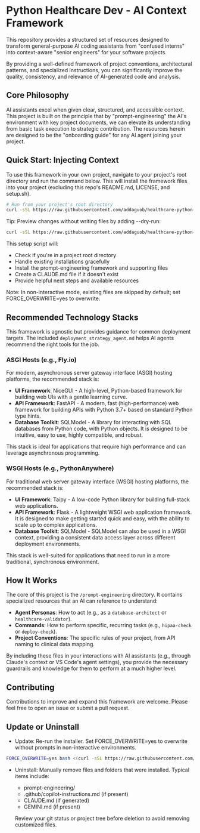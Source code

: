 # Python Healthcare Dev - AI Context Framework

This repository provides a structured set of resources designed to transform general-purpose AI coding assistants from "confused interns" into context-aware "senior engineers" for your software projects.

By providing a well-defined framework of project conventions, architectural patterns, and specialized instructions, you can significantly improve the quality, consistency, and relevance of AI-generated code and analysis.

## Core Philosophy

AI assistants excel when given clear, structured, and accessible context. This project is built on the principle that by "prompt-engineering" the AI's environment with key project documents, we can elevate its understanding from basic task execution to strategic contribution. The resources herein are designed to be the "onboarding guide" for any AI agent joining your project.

## Quick Start: Injecting Context

To use this framework in your own project, navigate to your project's root directory and run the command below. This will install the framework files into your project (excluding this repo's README.md, LICENSE, and setup.sh).

```bash
# Run from your project's root directory
curl -sSL https://raw.githubusercontent.com/addaguob/healthcare-python-dev/main/setup.sh | bash
```

Tip: Preview changes without writing files by adding --dry-run:

```bash
curl -sSL https://raw.githubusercontent.com/addaguob/healthcare-python-dev/main/setup.sh | bash -s -- --dry-run
```

This setup script will:

- Check if you're in a project root directory
- Handle existing installations gracefully
- Install the prompt-engineering framework and supporting files
- Create a CLAUDE.md file if it doesn't exist
- Provide helpful next steps and available resources
  
Note: In non-interactive mode, existing files are skipped by default; set FORCE_OVERWRITE=yes to overwrite.

## Recommended Technology Stacks

This framework is agnostic but provides guidance for common deployment targets. The included `deployment_strategy_agent.md` helps AI agents recommend the right tools for the job.

### ASGI Hosts (e.g., Fly.io)

For modern, asynchronous server gateway interface (ASGI) hosting platforms, the recommended stack is:

- **UI Framework**: NiceGUI - A high-level, Python-based framework for building web UIs with a gentle learning curve.
- **API Framework**: FastAPI - A modern, fast (high-performance) web framework for building APIs with Python 3.7+ based on standard Python type hints.
- **Database Toolkit**: SQLModel - A library for interacting with SQL databases from Python code, with Python objects. It is designed to be intuitive, easy to use, highly compatible, and robust.

This stack is ideal for applications that require high performance and can leverage asynchronous programming.

### WSGI Hosts (e.g., PythonAnywhere)

For traditional web server gateway interface (WSGI) hosting platforms, the recommended stack is:

- **UI Framework**: Taipy - A low-code Python library for building full-stack web applications.
- **API Framework**: Flask - A lightweight WSGI web application framework. It is designed to make getting started quick and easy, with the ability to scale up to complex applications.
- **Database Toolkit**: SQLModel - SQLModel can also be used in a WSGI context, providing a consistent data access layer across different deployment environments.

This stack is well-suited for applications that need to run in a more traditional, synchronous environment.

## How It Works

The core of this project is the `/prompt-engineering` directory. It contains specialized resources that an AI can reference to understand:

- **Agent Personas**: How to act (e.g., as a `database-architect` or `healthcare-validator`).
- **Commands**: How to perform specific, recurring tasks (e.g., `hipaa-check` or `deploy-check`).
- **Project Conventions**: The specific rules of your project, from API naming to clinical data mapping.

By including these files in your interactions with AI assistants (e.g., through Claude's context or VS Code's agent settings), you provide the necessary guardrails and knowledge for them to perform at a much higher level.

## Contributing

Contributions to improve and expand this framework are welcome. Please feel free to open an issue or submit a pull request.

## Update or Uninstall

- Update: Re-run the installer. Set FORCE_OVERWRITE=yes to overwrite without prompts in non-interactive environments.

```bash
FORCE_OVERWRITE=yes bash <(curl -sSL https://raw.githubusercontent.com/addaguob/healthcare-python-dev/main/setup.sh)
```

- Uninstall: Manually remove files and folders that were installed. Typical items include:

	- prompt-engineering/
	- .github/copilot-instructions.md (if present)
	- CLAUDE.md (if generated)
	- GEMINI.md (if present)

	Review your git status or project tree before deletion to avoid removing customized files.
